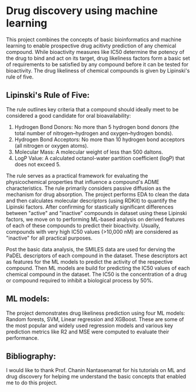 # Drug discovery using machine learning 

This project combines the concepts of basic bioinformatics and machine learning to enable prospective drug acitivty prediction of any chemical compound. While bioactivity measures like IC50 determine the potency of the drug to bind and act on its target, drug likeliness factors form a basic set of requirements to be satisfied by any compound before it can be tested for bioactivity. The drug likeliness of chemical compounds is given by Lipinski's rule of five.

## Lipinski's Rule of Five: 
The rule outlines key criteria that a compound should ideally meet to be considered a good candidate for oral bioavailability:

1. Hydrogen Bond Donors: No more than 5 hydrogen bond donors (the total number of nitrogen–hydrogen and oxygen–hydrogen bonds).
2. Hydrogen Bond Acceptors: No more than 10 hydrogen bond acceptors (all nitrogen or oxygen atoms).
3. Molecular Mass: A molecular weight of less than 500 daltons.
4. LogP Value: A calculated octanol-water partition coefficient (logP) that does not exceed 5.


The rule serves as a practical framework for evaluating the physicochemical properties that influence a compound's ADME characteristics. The rule primarily considers passive diffusion as the mechanism for drug absorption. The project performs EDA to clean the data and then calculates molecular descriptors (using RDKit) to quantify the Lipinski factors. After confirming for stastically significant differences between "active" and "inactive" compounds in dataset using these Lipinski factors, we move on to performing ML-based analysis on derived features of each of these compounds to predict their bioactivity. Usually, compounds with very high IC50 values (>10,000 nM) are considered as "inactive" for all practical purposes. 

Post the basic data analysis, the SMILES data are used for derving the PaDEL descriptors of each compound in the dataset. These descriptors act as features for the ML models to predict the activity of the respective compound. Then ML models are build for predicting the IC50 values of each chemical compound in the dataset. The IC50 is the concentration of a drug or compound required to inhibit a biological process by 50%. 

 ## ML models:
 The project demonstrates drug likeliness prediction using four ML models: Random forests, SVM, Linear regression and XGBoost. These are some of the most popular and widely used regression models and  various key prediction metrics like R2 and MSE were computed to evaluate their performance.

## Bibliography:
I would like to thank Prof. Chanin Nantasenamat for his tutorials on ML and drug discovery for helping me understand the basic concepts that enabled me to do this project.
